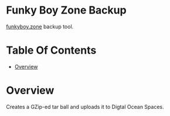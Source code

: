 # Funky Boy Zone Backup
[funkyboy.zone](https://funkyboy.zone) backup tool.

# Table Of Contents
- [Overview](#overview)

# Overview
Creates a GZip-ed tar ball and uploads it to Digtal Ocean Spaces.
